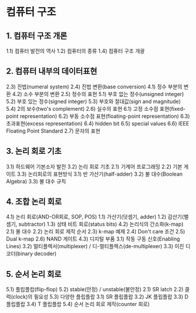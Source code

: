 # 컴퓨터 구조

## 1. 컴퓨터 구조 개론
  1.1) 컴퓨터 발전의 역사
  1.2) 컴퓨터의 종류
  1.4) 컴퓨터 구조 개괄


## 2. 컴퓨터 내부의 데이터표현
  2.3) 진법(numeral system)
  2.4) 진법 변환(base conversion)
    4.1) 정수 부분의 변환
    4.2) 소수 부분의 변환
  2.5) 정수의 표현
    5.1) 부호 없는 정수(unsigned integer)
    5.2) 부호 있는 정수(signed integer)
    5.3) 부호와 절대값(sign and magnitude)
    5.4) 2의 보수(two's complement)
  2.6) 실수의 표현
    6.1) 고정 소수점 표현(fixed-point representation)
    6.2) 부동 소수점 표현(floating-point representation)
    6.3) 초과표현(excess representation)
    6.4) hidden bit
    6.5) special values
    6.6) IEEE Floating Point Standard
  2.7) 문자의 표현


## 3. 논리 회로 기초
  3.1) 하드웨어 기본소자 발전
  3.2) 논리 회로 기초
    2.1) 기계어 프로그래밍
    2.2) 기본 게이트
  3.3) 논리회로의 표현방식
    3.1) 반 가산기(half-adder)
    3.2) 불 대수(Boolean Algebra)
    3.3) 불 대수 규칙


## 4. 조합 논리 회로
  4.1) 논리 회로(AND-OR회로, SOP, POS)
    1.1) 가산기(덧셈기, adder)
    1.2) 감산기(밸셈기, subtractor)
    1.3) 상태 비트 회로(status bits)
  4.2) 논리식의 간소화(k-map)
    2.1) 불 대수
    2.2) 논리 회로 제작 순서
    2.3) k-map 예제
    2.4) Don't care 조건
    2.5) Dual k-map
    2.6) NAND 게이트
  4.3) 디지털 부품
    3.1) 작동 구동 신호(Enabling Lines)
    3.2) 멀티플렉서(multiplexer) / 디-멀티플렉스(de-multiplexer)
    3.3) 이진 디코더(binary decoder)


## 5. 순서 논리 회로
  5.1) 플립플랍(flip-flop)
  5.2) stable(안정) / unstable(불안정)
    2.1) SR latch
    2.2) 클럭(clock)의 필요성
  5.3) 다양한 플립플랍
    3.1) SR 플립플랍
    3.2) JK 플립플랍
    3.3) D 플립플랍
    3.4) T 플립플랍
  5.4) 순서 논리 회로 제작(counter 회로)